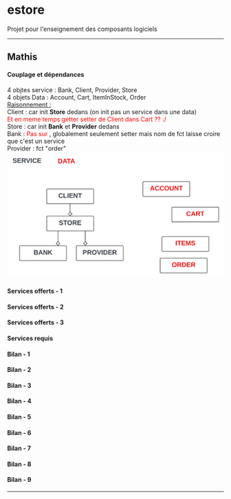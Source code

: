 # estore

Projet pour l'enseignement des composants logiciels

---
## Mathis

#### Couplage et dépendances
4 objtes service : Bank, Client, Provider, Store  
4 objets Data : Account, Cart, ItemInStock, Order   
<u>Raisonnement : </u>  
Client : car init **Store** dedans (on init pas un service dans une data)  
<span style="color:red">Et en meme temps getter setter de Client dans Cart ?? :/ </span>  
Store : car init **Bank** et **Provider** dedans  
Bank : <span style="color:red">Pas sur </span>, globalement seulement setter mais nom de fct laisse croire que c'est un service   
Provider : fct "order"  
![](assets/schema.png)
#### Services offerts - 1
#### Services offerts - 2
#### Services offerts - 3
#### Services requis
#### Bilan - 1
#### Bilan - 2
#### Bilan - 3
#### Bilan - 4
#### Bilan - 5
#### Bilan - 6
#### Bilan - 7
#### Bilan - 8
#### Bilan - 9












---
